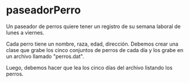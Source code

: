 # paseadorPerro

Un paseador de perros quiere tener un registro de su semana laboral de lunes a viernes.

Cada perro tiene un nombre, raza, edad, dirección. Debemos crear una clase que grabe los cinco conjuntos de perros de cada día y los grabe en un archivo llamado "perros.dat".

Luego, debemos hacer que lea los cinco días del archivo listando los perros.
